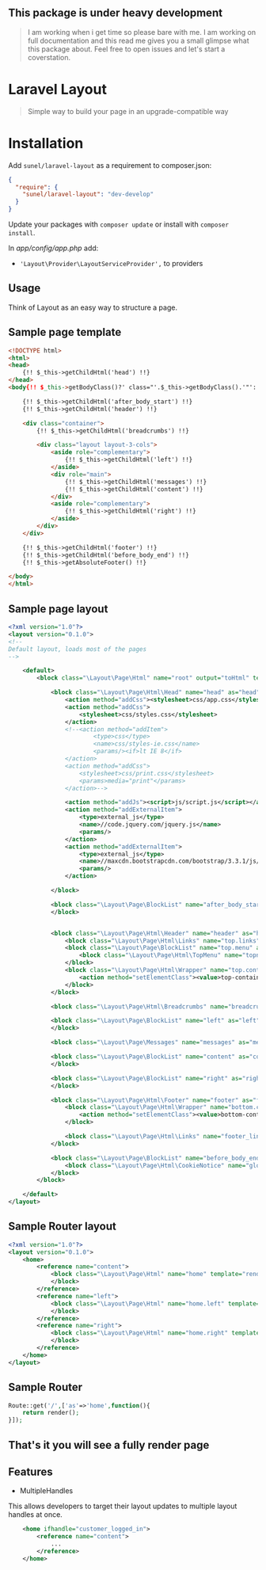 ## This package is under heavy development 
> I am working when i get time so please bare with me.
> I am working on full documentation and this read me gives you a small glimpse what this package about.
> Feel free to open issues and let's start a coverstation.


Laravel Layout
===================
> Simple way to build your page in an upgrade-compatible way

# Installation
Add `sunel/laravel-layout` as a requirement to composer.json:

```json
{
  "require": {
    "sunel/laravel-layout": "dev-develop"
  }
}
```

Update your packages with `composer update` or install with `composer install`.

In *app/config/app.php* add:
* `'Layout\Provider\LayoutServiceProvider',` to providers 

## Usage

Think of Layout as an easy way to structure a page. 

## Sample page template
```html
<!DOCTYPE html>
<html>
<head>
    {!! $_this->getChildHtml('head') !!}
</head>
<body{!! $_this->getBodyClass()?' class="'.$_this->getBodyClass().'"':'' !!}>

    {!! $_this->getChildHtml('after_body_start') !!}
    {!! $_this->getChildHtml('header') !!}

    <div class="container">
        {!! $_this->getChildHtml('breadcrumbs') !!}

        <div class="layout layout-3-cols">
            <aside role="complementary">
                {!! $_this->getChildHtml('left') !!}
            </aside>
            <div role="main">
                {!! $_this->getChildHtml('messages') !!}
                {!! $_this->getChildHtml('content') !!}
            </div>
            <aside role="complementary">
                {!! $_this->getChildHtml('right') !!}
            </aside>
        </div>
    </div>

    {!! $_this->getChildHtml('footer') !!}
    {!! $_this->getChildHtml('before_body_end') !!}
    {!! $_this->getAbsoluteFooter() !!}

</body>
</html>
```
## Sample page layout
```xml
<?xml version="1.0"?>
<layout version="0.1.0">
<!--
Default layout, loads most of the pages
-->

    <default>
        <block class="\Layout\Page\Html" name="root" output="toHtml" template="render::template.page.3columns">

            <block class="\Layout\Page\Html\Head" name="head" as="head">
                <action method="addCss"><stylesheet>css/app.css</stylesheet></action>
                <action method="addCss">
                    <stylesheet>css/styles.css</stylesheet>
                </action>
                <!--<action method="addItem">
                        <type>css</type>
                        <name>css/styles-ie.css</name>
                        <params/><if>lt IE 8</if>
                </action>
                <action method="addCss">
                    <stylesheet>css/print.css</stylesheet>
                    <params>media="print"</params>
                </action>-->

                <action method="addJs"><script>js/script.js</script></action>
                <action method="addExternalItem">
                    <type>external_js</type>
                    <name>//code.jquery.com/jquery.js</name>
                    <params/>
                </action>
                <action method="addExternalItem">
                    <type>external_js</type>
                    <name>//maxcdn.bootstrapcdn.com/bootstrap/3.3.1/js/bootstrap.min.js</name>
                    <params/>
                </action>

            </block>

            <block class="\Layout\Page\BlockList" name="after_body_start" as="after_body_start" >
            </block>


            <block class="\Layout\Page\Html\Header" name="header" as="header">
                <block class="\Layout\Page\Html\Links" name="top.links" as="topLinks"/>
                <block class="\Layout\Page\BlockList" name="top.menu" as="topMenu" >
                    <block class="\Layout\Page\Html\TopMenu" name="topnav" template="render::template.page.html.topmenu"/>
                </block>
                <block class="\Layout\Page\Html\Wrapper" name="top.container" as="topContainer">
                    <action method="setElementClass"><value>top-container</value></action>
                </block>
            </block>

            <block class="\Layout\Page\Html\Breadcrumbs" name="breadcrumbs" as="breadcrumbs"/>

            <block class="\Layout\Page\BlockList" name="left" as="left">
            </block>

            <block class="\Layout\Page\Messages" name="messages" as="messages"/>

            <block class="\Layout\Page\BlockList" name="content" as="content">
            </block>

            <block class="\Layout\Page\BlockList" name="right" as="right">
            </block>

            <block class="\Layout\Page\Html\Footer" name="footer" as="footer" template="render::template.page.html.footer">
                <block class="\Layout\Page\Html\Wrapper" name="bottom.container" as="bottomContainer">
                    <action method="setElementClass"><value>bottom-container</value></action>
                </block>

                <block class="\Layout\Page\Html\Links" name="footer_links" as="footer_links" template="render::template.page.template.links"/>
            </block>

            <block class="\Layout\Page\BlockList" name="before_body_end" as="before_body_end">
                <block class="\Layout\Page\Html\CookieNotice" name="global_cookie_notice" as ="global_cookie_notice" template="render::template.page.html.cookienotice" before="-" />
            </block>
        </block>

    </default>
</layout>
```

## Sample Router layout 
```xml
<?xml version="1.0"?>
<layout version="0.1.0">
	<home>
		<reference name="content">
            <block class="\Layout\Page\Html" name="home" template="render::home">
            </block>
        </reference>
    	<reference name="left">
            <block class="\Layout\Page\Html" name="home.left" template="render::left">
            </block>
        </reference>
        <reference name="right">
            <block class="\Layout\Page\Html" name="home.right" template="render::right">
            </block>
        </reference>
	</home>
</layout>
```
## Sample Router

```php
Route::get('/',['as'=>'home',function(){	
	return render();	
}]);
```

## That's it you will see a fully render page 

## Features

* MultipleHandles

This allows developers to target their layout updates to multiple layout handles at once.

```xml
    <home ifhandle="customer_logged_in">
        <reference name="content">
            ...
        </reference>
    </home>
```